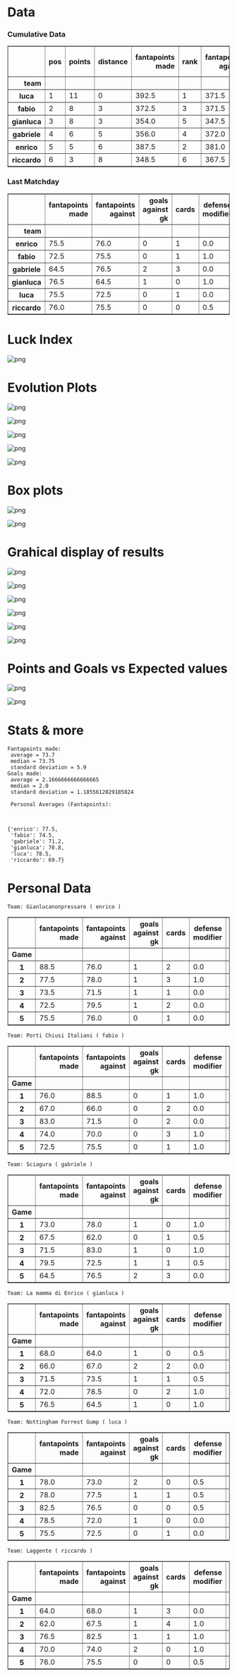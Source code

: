 # Data

### Cumulative Data


<div>
<style scoped>
    .dataframe tbody tr th:only-of-type {
        vertical-align: middle;
    }

    .dataframe tbody tr th {
        vertical-align: top;
    }

    .dataframe thead th {
        text-align: right;
    }
</style>
<table border="1" class="dataframe">
  <thead>
    <tr style="text-align: right;">
      <th></th>
      <th>pos</th>
      <th>points</th>
      <th>distance</th>
      <th>fantapoints made</th>
      <th>rank</th>
      <th>fantapoints against</th>
      <th>results</th>
      <th>GM</th>
      <th>GA</th>
      <th>goals against gk</th>
      <th>cards</th>
      <th>defense modifier</th>
      <th>f_close_games</th>
      <th>f_day_average</th>
      <th>Luck Index</th>
    </tr>
    <tr>
      <th>team</th>
      <th></th>
      <th></th>
      <th></th>
      <th></th>
      <th></th>
      <th></th>
      <th></th>
      <th></th>
      <th></th>
      <th></th>
      <th></th>
      <th></th>
      <th></th>
      <th></th>
      <th></th>
    </tr>
  </thead>
  <tbody>
    <tr>
      <th>luca</th>
      <td>1</td>
      <td>11</td>
      <td>0</td>
      <td>392.5</td>
      <td>1</td>
      <td>371.5</td>
      <td>3W,2T,0L</td>
      <td>15</td>
      <td>12</td>
      <td>4</td>
      <td>2</td>
      <td>1.5</td>
      <td>-1.4</td>
      <td>0.2</td>
      <td>-1.2</td>
    </tr>
    <tr>
      <th>fabio</th>
      <td>2</td>
      <td>8</td>
      <td>3</td>
      <td>372.5</td>
      <td>3</td>
      <td>371.5</td>
      <td>2W,2T,1L</td>
      <td>12</td>
      <td>11</td>
      <td>0</td>
      <td>9</td>
      <td>3.0</td>
      <td>0.6</td>
      <td>0.4</td>
      <td>1.0</td>
    </tr>
    <tr>
      <th>gianluca</th>
      <td>3</td>
      <td>8</td>
      <td>3</td>
      <td>354.0</td>
      <td>5</td>
      <td>347.5</td>
      <td>2W,2T,1L</td>
      <td>9</td>
      <td>6</td>
      <td>5</td>
      <td>5</td>
      <td>3.0</td>
      <td>1.0</td>
      <td>2.4</td>
      <td>3.4</td>
    </tr>
    <tr>
      <th>gabriele</th>
      <td>4</td>
      <td>6</td>
      <td>5</td>
      <td>356.0</td>
      <td>4</td>
      <td>372.0</td>
      <td>2W,0T,3L</td>
      <td>8</td>
      <td>12</td>
      <td>5</td>
      <td>5</td>
      <td>3.0</td>
      <td>0.0</td>
      <td>0.8</td>
      <td>0.8</td>
    </tr>
    <tr>
      <th>enrico</th>
      <td>5</td>
      <td>5</td>
      <td>6</td>
      <td>387.5</td>
      <td>2</td>
      <td>381.0</td>
      <td>1W,2T,2L</td>
      <td>14</td>
      <td>14</td>
      <td>4</td>
      <td>9</td>
      <td>1.0</td>
      <td>-1.6</td>
      <td>-3.0</td>
      <td>-4.6</td>
    </tr>
    <tr>
      <th>riccardo</th>
      <td>6</td>
      <td>3</td>
      <td>8</td>
      <td>348.5</td>
      <td>6</td>
      <td>367.5</td>
      <td>1W,0T,4L</td>
      <td>7</td>
      <td>10</td>
      <td>5</td>
      <td>8</td>
      <td>3.5</td>
      <td>1.4</td>
      <td>-1.4</td>
      <td>0.0</td>
    </tr>
  </tbody>
</table>
</div>


### Last Matchday


<div>
<style scoped>
    .dataframe tbody tr th:only-of-type {
        vertical-align: middle;
    }

    .dataframe tbody tr th {
        vertical-align: top;
    }

    .dataframe thead th {
        text-align: right;
    }
</style>
<table border="1" class="dataframe">
  <thead>
    <tr style="text-align: right;">
      <th></th>
      <th>fantapoints made</th>
      <th>fantapoints against</th>
      <th>goals against gk</th>
      <th>cards</th>
      <th>defense modifier</th>
      <th>GM</th>
      <th>GA</th>
      <th>result</th>
      <th>points</th>
      <th>f_close_games</th>
      <th>f_day_average</th>
      <th>Luck Index</th>
    </tr>
    <tr>
      <th>team</th>
      <th></th>
      <th></th>
      <th></th>
      <th></th>
      <th></th>
      <th></th>
      <th></th>
      <th></th>
      <th></th>
      <th></th>
      <th></th>
      <th></th>
    </tr>
  </thead>
  <tbody>
    <tr>
      <th>enrico</th>
      <td>75.5</td>
      <td>76.0</td>
      <td>0</td>
      <td>1</td>
      <td>0.0</td>
      <td>2</td>
      <td>3</td>
      <td>L</td>
      <td>0</td>
      <td>-0.9</td>
      <td>-1.0</td>
      <td>-1.9</td>
    </tr>
    <tr>
      <th>fabio</th>
      <td>72.5</td>
      <td>75.5</td>
      <td>0</td>
      <td>1</td>
      <td>1.0</td>
      <td>2</td>
      <td>2</td>
      <td>T</td>
      <td>1</td>
      <td>0.6</td>
      <td>0.0</td>
      <td>0.6</td>
    </tr>
    <tr>
      <th>gabriele</th>
      <td>64.5</td>
      <td>76.5</td>
      <td>2</td>
      <td>3</td>
      <td>0.0</td>
      <td>0</td>
      <td>3</td>
      <td>L</td>
      <td>0</td>
      <td>0.0</td>
      <td>0.0</td>
      <td>0.0</td>
    </tr>
    <tr>
      <th>gianluca</th>
      <td>76.5</td>
      <td>64.5</td>
      <td>1</td>
      <td>0</td>
      <td>1.0</td>
      <td>3</td>
      <td>0</td>
      <td>W</td>
      <td>3</td>
      <td>0.0</td>
      <td>0.4</td>
      <td>0.4</td>
    </tr>
    <tr>
      <th>luca</th>
      <td>75.5</td>
      <td>72.5</td>
      <td>0</td>
      <td>1</td>
      <td>0.0</td>
      <td>2</td>
      <td>2</td>
      <td>T</td>
      <td>1</td>
      <td>-1.2</td>
      <td>0.0</td>
      <td>-1.2</td>
    </tr>
    <tr>
      <th>riccardo</th>
      <td>76.0</td>
      <td>75.5</td>
      <td>0</td>
      <td>0</td>
      <td>0.5</td>
      <td>3</td>
      <td>2</td>
      <td>W</td>
      <td>3</td>
      <td>1.8</td>
      <td>0.4</td>
      <td>2.2</td>
    </tr>
  </tbody>
</table>
</div>


# Luck Index


    
![png](Fantastats2223_files/Fantastats2223_8_0.png)
    


# Evolution Plots


    
![png](Fantastats2223_files/Fantastats2223_10_0.png)
    



    
![png](Fantastats2223_files/Fantastats2223_10_1.png)
    



    
![png](Fantastats2223_files/Fantastats2223_10_2.png)
    



    
![png](Fantastats2223_files/Fantastats2223_10_3.png)
    



    
![png](Fantastats2223_files/Fantastats2223_10_4.png)
    


# Box plots


    
![png](Fantastats2223_files/Fantastats2223_12_0.png)
    



    
![png](Fantastats2223_files/Fantastats2223_12_1.png)
    


# Grahical display of results


    
![png](Fantastats2223_files/Fantastats2223_14_0.png)
    



    
![png](Fantastats2223_files/Fantastats2223_14_1.png)
    



    
![png](Fantastats2223_files/Fantastats2223_14_2.png)
    



    
![png](Fantastats2223_files/Fantastats2223_14_3.png)
    



    
![png](Fantastats2223_files/Fantastats2223_14_4.png)
    



    
![png](Fantastats2223_files/Fantastats2223_14_5.png)
    


# Points and Goals vs Expected values


    
![png](Fantastats2223_files/Fantastats2223_16_0.png)
    



    
![png](Fantastats2223_files/Fantastats2223_17_0.png)
    


# Stats & more

    Fantapoints made:
     average = 73.7 
     median = 73.75 
     standard deviation = 5.9 
    Goals made:
     average = 2.1666666666666665 
     median = 2.0 
     standard deviation = 1.1855612829185824
    
     Personal Averages (Fantapoints):



    {'enrico': 77.5,
     'fabio': 74.5,
     'gabriele': 71.2,
     'gianluca': 70.8,
     'luca': 78.5,
     'riccardo': 69.7}


# Personal Data

    Team: Gianlucanonpressare ( enrico )



<div>
<style scoped>
    .dataframe tbody tr th:only-of-type {
        vertical-align: middle;
    }

    .dataframe tbody tr th {
        vertical-align: top;
    }

    .dataframe thead th {
        text-align: right;
    }
</style>
<table border="1" class="dataframe">
  <thead>
    <tr style="text-align: right;">
      <th></th>
      <th>fantapoints made</th>
      <th>fantapoints against</th>
      <th>goals against gk</th>
      <th>cards</th>
      <th>defense modifier</th>
      <th>GM</th>
      <th>GA</th>
      <th>result</th>
      <th>points</th>
      <th>f_close_games</th>
      <th>f_day_average</th>
      <th>Luck Index</th>
    </tr>
    <tr>
      <th>Game</th>
      <th></th>
      <th></th>
      <th></th>
      <th></th>
      <th></th>
      <th></th>
      <th></th>
      <th></th>
      <th></th>
      <th></th>
      <th></th>
      <th></th>
    </tr>
  </thead>
  <tbody>
    <tr>
      <th>1</th>
      <td>88.5</td>
      <td>76.0</td>
      <td>1</td>
      <td>2</td>
      <td>0.0</td>
      <td>5</td>
      <td>3</td>
      <td>W</td>
      <td>3</td>
      <td>0.0</td>
      <td>0.0</td>
      <td>0.0</td>
    </tr>
    <tr>
      <th>2</th>
      <td>77.5</td>
      <td>78.0</td>
      <td>1</td>
      <td>3</td>
      <td>1.0</td>
      <td>3</td>
      <td>3</td>
      <td>T</td>
      <td>1</td>
      <td>0.1</td>
      <td>-1.6</td>
      <td>-1.5</td>
    </tr>
    <tr>
      <th>3</th>
      <td>73.5</td>
      <td>71.5</td>
      <td>1</td>
      <td>1</td>
      <td>0.0</td>
      <td>2</td>
      <td>2</td>
      <td>T</td>
      <td>1</td>
      <td>-0.8</td>
      <td>0.6</td>
      <td>-0.2</td>
    </tr>
    <tr>
      <th>4</th>
      <td>72.5</td>
      <td>79.5</td>
      <td>1</td>
      <td>2</td>
      <td>0.0</td>
      <td>2</td>
      <td>3</td>
      <td>L</td>
      <td>0</td>
      <td>0.0</td>
      <td>-1.0</td>
      <td>-1.0</td>
    </tr>
    <tr>
      <th>5</th>
      <td>75.5</td>
      <td>76.0</td>
      <td>0</td>
      <td>1</td>
      <td>0.0</td>
      <td>2</td>
      <td>3</td>
      <td>L</td>
      <td>0</td>
      <td>-0.9</td>
      <td>-1.0</td>
      <td>-1.9</td>
    </tr>
  </tbody>
</table>
</div>


    
    
    
    Team: Porti Chiusi Italiani ( fabio )



<div>
<style scoped>
    .dataframe tbody tr th:only-of-type {
        vertical-align: middle;
    }

    .dataframe tbody tr th {
        vertical-align: top;
    }

    .dataframe thead th {
        text-align: right;
    }
</style>
<table border="1" class="dataframe">
  <thead>
    <tr style="text-align: right;">
      <th></th>
      <th>fantapoints made</th>
      <th>fantapoints against</th>
      <th>goals against gk</th>
      <th>cards</th>
      <th>defense modifier</th>
      <th>GM</th>
      <th>GA</th>
      <th>result</th>
      <th>points</th>
      <th>f_close_games</th>
      <th>f_day_average</th>
      <th>Luck Index</th>
    </tr>
    <tr>
      <th>Game</th>
      <th></th>
      <th></th>
      <th></th>
      <th></th>
      <th></th>
      <th></th>
      <th></th>
      <th></th>
      <th></th>
      <th></th>
      <th></th>
      <th></th>
    </tr>
  </thead>
  <tbody>
    <tr>
      <th>1</th>
      <td>76.0</td>
      <td>88.5</td>
      <td>0</td>
      <td>1</td>
      <td>1.0</td>
      <td>3</td>
      <td>5</td>
      <td>L</td>
      <td>0</td>
      <td>0.0</td>
      <td>-2.0</td>
      <td>-2.0</td>
    </tr>
    <tr>
      <th>2</th>
      <td>67.0</td>
      <td>66.0</td>
      <td>0</td>
      <td>2</td>
      <td>0.0</td>
      <td>1</td>
      <td>1</td>
      <td>T</td>
      <td>1</td>
      <td>-0.4</td>
      <td>0.0</td>
      <td>-0.4</td>
    </tr>
    <tr>
      <th>3</th>
      <td>83.0</td>
      <td>71.5</td>
      <td>0</td>
      <td>2</td>
      <td>0.0</td>
      <td>4</td>
      <td>2</td>
      <td>W</td>
      <td>3</td>
      <td>0.0</td>
      <td>0.4</td>
      <td>0.4</td>
    </tr>
    <tr>
      <th>4</th>
      <td>74.0</td>
      <td>70.0</td>
      <td>0</td>
      <td>3</td>
      <td>1.0</td>
      <td>2</td>
      <td>1</td>
      <td>W</td>
      <td>3</td>
      <td>0.4</td>
      <td>2.0</td>
      <td>2.4</td>
    </tr>
    <tr>
      <th>5</th>
      <td>72.5</td>
      <td>75.5</td>
      <td>0</td>
      <td>1</td>
      <td>1.0</td>
      <td>2</td>
      <td>2</td>
      <td>T</td>
      <td>1</td>
      <td>0.6</td>
      <td>0.0</td>
      <td>0.6</td>
    </tr>
  </tbody>
</table>
</div>


    
    
    
    Team: Sciagura ( gabriele )



<div>
<style scoped>
    .dataframe tbody tr th:only-of-type {
        vertical-align: middle;
    }

    .dataframe tbody tr th {
        vertical-align: top;
    }

    .dataframe thead th {
        text-align: right;
    }
</style>
<table border="1" class="dataframe">
  <thead>
    <tr style="text-align: right;">
      <th></th>
      <th>fantapoints made</th>
      <th>fantapoints against</th>
      <th>goals against gk</th>
      <th>cards</th>
      <th>defense modifier</th>
      <th>GM</th>
      <th>GA</th>
      <th>result</th>
      <th>points</th>
      <th>f_close_games</th>
      <th>f_day_average</th>
      <th>Luck Index</th>
    </tr>
    <tr>
      <th>Game</th>
      <th></th>
      <th></th>
      <th></th>
      <th></th>
      <th></th>
      <th></th>
      <th></th>
      <th></th>
      <th></th>
      <th></th>
      <th></th>
      <th></th>
    </tr>
  </thead>
  <tbody>
    <tr>
      <th>1</th>
      <td>73.0</td>
      <td>78.0</td>
      <td>1</td>
      <td>0</td>
      <td>1.0</td>
      <td>2</td>
      <td>3</td>
      <td>L</td>
      <td>0</td>
      <td>0.0</td>
      <td>-1.2</td>
      <td>-1.2</td>
    </tr>
    <tr>
      <th>2</th>
      <td>67.5</td>
      <td>62.0</td>
      <td>0</td>
      <td>1</td>
      <td>0.5</td>
      <td>1</td>
      <td>0</td>
      <td>W</td>
      <td>3</td>
      <td>0.0</td>
      <td>2.0</td>
      <td>2.0</td>
    </tr>
    <tr>
      <th>3</th>
      <td>71.5</td>
      <td>83.0</td>
      <td>1</td>
      <td>0</td>
      <td>1.0</td>
      <td>2</td>
      <td>4</td>
      <td>L</td>
      <td>0</td>
      <td>0.0</td>
      <td>-0.4</td>
      <td>-0.4</td>
    </tr>
    <tr>
      <th>4</th>
      <td>79.5</td>
      <td>72.5</td>
      <td>1</td>
      <td>1</td>
      <td>0.5</td>
      <td>3</td>
      <td>2</td>
      <td>W</td>
      <td>3</td>
      <td>0.0</td>
      <td>0.4</td>
      <td>0.4</td>
    </tr>
    <tr>
      <th>5</th>
      <td>64.5</td>
      <td>76.5</td>
      <td>2</td>
      <td>3</td>
      <td>0.0</td>
      <td>0</td>
      <td>3</td>
      <td>L</td>
      <td>0</td>
      <td>0.0</td>
      <td>0.0</td>
      <td>0.0</td>
    </tr>
  </tbody>
</table>
</div>


    
    
    
    Team: La mamma di Enrico ( gianluca )



<div>
<style scoped>
    .dataframe tbody tr th:only-of-type {
        vertical-align: middle;
    }

    .dataframe tbody tr th {
        vertical-align: top;
    }

    .dataframe thead th {
        text-align: right;
    }
</style>
<table border="1" class="dataframe">
  <thead>
    <tr style="text-align: right;">
      <th></th>
      <th>fantapoints made</th>
      <th>fantapoints against</th>
      <th>goals against gk</th>
      <th>cards</th>
      <th>defense modifier</th>
      <th>GM</th>
      <th>GA</th>
      <th>result</th>
      <th>points</th>
      <th>f_close_games</th>
      <th>f_day_average</th>
      <th>Luck Index</th>
    </tr>
    <tr>
      <th>Game</th>
      <th></th>
      <th></th>
      <th></th>
      <th></th>
      <th></th>
      <th></th>
      <th></th>
      <th></th>
      <th></th>
      <th></th>
      <th></th>
      <th></th>
    </tr>
  </thead>
  <tbody>
    <tr>
      <th>1</th>
      <td>68.0</td>
      <td>64.0</td>
      <td>1</td>
      <td>0</td>
      <td>0.5</td>
      <td>1</td>
      <td>0</td>
      <td>W</td>
      <td>3</td>
      <td>0.4</td>
      <td>2.4</td>
      <td>2.8</td>
    </tr>
    <tr>
      <th>2</th>
      <td>66.0</td>
      <td>67.0</td>
      <td>2</td>
      <td>2</td>
      <td>0.0</td>
      <td>1</td>
      <td>1</td>
      <td>T</td>
      <td>1</td>
      <td>0.2</td>
      <td>0.0</td>
      <td>0.2</td>
    </tr>
    <tr>
      <th>3</th>
      <td>71.5</td>
      <td>73.5</td>
      <td>1</td>
      <td>1</td>
      <td>0.5</td>
      <td>2</td>
      <td>2</td>
      <td>T</td>
      <td>1</td>
      <td>0.4</td>
      <td>0.6</td>
      <td>1.0</td>
    </tr>
    <tr>
      <th>4</th>
      <td>72.0</td>
      <td>78.5</td>
      <td>0</td>
      <td>2</td>
      <td>1.0</td>
      <td>2</td>
      <td>3</td>
      <td>L</td>
      <td>0</td>
      <td>0.0</td>
      <td>-1.0</td>
      <td>-1.0</td>
    </tr>
    <tr>
      <th>5</th>
      <td>76.5</td>
      <td>64.5</td>
      <td>1</td>
      <td>0</td>
      <td>1.0</td>
      <td>3</td>
      <td>0</td>
      <td>W</td>
      <td>3</td>
      <td>0.0</td>
      <td>0.4</td>
      <td>0.4</td>
    </tr>
  </tbody>
</table>
</div>


    
    
    
    Team: Nottingham Forrest Gump ( luca )



<div>
<style scoped>
    .dataframe tbody tr th:only-of-type {
        vertical-align: middle;
    }

    .dataframe tbody tr th {
        vertical-align: top;
    }

    .dataframe thead th {
        text-align: right;
    }
</style>
<table border="1" class="dataframe">
  <thead>
    <tr style="text-align: right;">
      <th></th>
      <th>fantapoints made</th>
      <th>fantapoints against</th>
      <th>goals against gk</th>
      <th>cards</th>
      <th>defense modifier</th>
      <th>GM</th>
      <th>GA</th>
      <th>result</th>
      <th>points</th>
      <th>f_close_games</th>
      <th>f_day_average</th>
      <th>Luck Index</th>
    </tr>
    <tr>
      <th>Game</th>
      <th></th>
      <th></th>
      <th></th>
      <th></th>
      <th></th>
      <th></th>
      <th></th>
      <th></th>
      <th></th>
      <th></th>
      <th></th>
      <th></th>
    </tr>
  </thead>
  <tbody>
    <tr>
      <th>1</th>
      <td>78.0</td>
      <td>73.0</td>
      <td>2</td>
      <td>0</td>
      <td>0.5</td>
      <td>3</td>
      <td>2</td>
      <td>W</td>
      <td>3</td>
      <td>0.0</td>
      <td>1.0</td>
      <td>1.0</td>
    </tr>
    <tr>
      <th>2</th>
      <td>78.0</td>
      <td>77.5</td>
      <td>1</td>
      <td>1</td>
      <td>0.5</td>
      <td>3</td>
      <td>3</td>
      <td>T</td>
      <td>1</td>
      <td>-0.2</td>
      <td>-1.6</td>
      <td>-1.8</td>
    </tr>
    <tr>
      <th>3</th>
      <td>82.5</td>
      <td>76.5</td>
      <td>0</td>
      <td>0</td>
      <td>0.5</td>
      <td>4</td>
      <td>3</td>
      <td>W</td>
      <td>3</td>
      <td>0.0</td>
      <td>0.4</td>
      <td>0.4</td>
    </tr>
    <tr>
      <th>4</th>
      <td>78.5</td>
      <td>72.0</td>
      <td>1</td>
      <td>0</td>
      <td>0.0</td>
      <td>3</td>
      <td>2</td>
      <td>W</td>
      <td>3</td>
      <td>0.0</td>
      <td>0.4</td>
      <td>0.4</td>
    </tr>
    <tr>
      <th>5</th>
      <td>75.5</td>
      <td>72.5</td>
      <td>0</td>
      <td>1</td>
      <td>0.0</td>
      <td>2</td>
      <td>2</td>
      <td>T</td>
      <td>1</td>
      <td>-1.2</td>
      <td>0.0</td>
      <td>-1.2</td>
    </tr>
  </tbody>
</table>
</div>


    
    
    
    Team: Laggente ( riccardo )



<div>
<style scoped>
    .dataframe tbody tr th:only-of-type {
        vertical-align: middle;
    }

    .dataframe tbody tr th {
        vertical-align: top;
    }

    .dataframe thead th {
        text-align: right;
    }
</style>
<table border="1" class="dataframe">
  <thead>
    <tr style="text-align: right;">
      <th></th>
      <th>fantapoints made</th>
      <th>fantapoints against</th>
      <th>goals against gk</th>
      <th>cards</th>
      <th>defense modifier</th>
      <th>GM</th>
      <th>GA</th>
      <th>result</th>
      <th>points</th>
      <th>f_close_games</th>
      <th>f_day_average</th>
      <th>Luck Index</th>
    </tr>
    <tr>
      <th>Game</th>
      <th></th>
      <th></th>
      <th></th>
      <th></th>
      <th></th>
      <th></th>
      <th></th>
      <th></th>
      <th></th>
      <th></th>
      <th></th>
      <th></th>
    </tr>
  </thead>
  <tbody>
    <tr>
      <th>1</th>
      <td>64.0</td>
      <td>68.0</td>
      <td>1</td>
      <td>3</td>
      <td>0.0</td>
      <td>0</td>
      <td>1</td>
      <td>L</td>
      <td>0</td>
      <td>-0.2</td>
      <td>0.0</td>
      <td>-0.2</td>
    </tr>
    <tr>
      <th>2</th>
      <td>62.0</td>
      <td>67.5</td>
      <td>1</td>
      <td>4</td>
      <td>1.0</td>
      <td>0</td>
      <td>1</td>
      <td>L</td>
      <td>0</td>
      <td>0.0</td>
      <td>0.0</td>
      <td>0.0</td>
    </tr>
    <tr>
      <th>3</th>
      <td>76.5</td>
      <td>82.5</td>
      <td>1</td>
      <td>1</td>
      <td>1.0</td>
      <td>3</td>
      <td>4</td>
      <td>L</td>
      <td>0</td>
      <td>0.0</td>
      <td>-1.8</td>
      <td>-1.8</td>
    </tr>
    <tr>
      <th>4</th>
      <td>70.0</td>
      <td>74.0</td>
      <td>2</td>
      <td>0</td>
      <td>1.0</td>
      <td>1</td>
      <td>2</td>
      <td>L</td>
      <td>0</td>
      <td>-0.2</td>
      <td>0.0</td>
      <td>-0.2</td>
    </tr>
    <tr>
      <th>5</th>
      <td>76.0</td>
      <td>75.5</td>
      <td>0</td>
      <td>0</td>
      <td>0.5</td>
      <td>3</td>
      <td>2</td>
      <td>W</td>
      <td>3</td>
      <td>1.8</td>
      <td>0.4</td>
      <td>2.2</td>
    </tr>
  </tbody>
</table>
</div>


    
    
    

